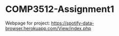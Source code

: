 # COMP3512-Assignment1
Webpage for project: https://spotify-data-browser.herokuapp.com/View/index.php
